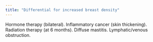 ```yaml
---
title: "Differential for increased breast density"
---
```

Hormone therapy (bilateral). Inflammatory cancer (skin thickening). Radiation therapy (at 6 months). Diffuse mastitis. Lymphatic/venous obstruction.

